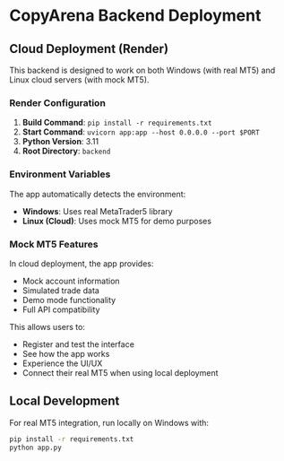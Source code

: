 # CopyArena Backend Deployment

## Cloud Deployment (Render)

This backend is designed to work on both Windows (with real MT5) and Linux cloud servers (with mock MT5).

### Render Configuration

1. **Build Command**: `pip install -r requirements.txt`
2. **Start Command**: `uvicorn app:app --host 0.0.0.0 --port $PORT`
3. **Python Version**: 3.11
4. **Root Directory**: `backend`

### Environment Variables

The app automatically detects the environment:
- **Windows**: Uses real MetaTrader5 library
- **Linux (Cloud)**: Uses mock MT5 for demo purposes

### Mock MT5 Features

In cloud deployment, the app provides:
- Mock account information
- Simulated trade data
- Demo mode functionality
- Full API compatibility

This allows users to:
- Register and test the interface
- See how the app works
- Experience the UI/UX
- Connect their real MT5 when using local deployment

## Local Development

For real MT5 integration, run locally on Windows with:
```bash
pip install -r requirements.txt
python app.py
``` 